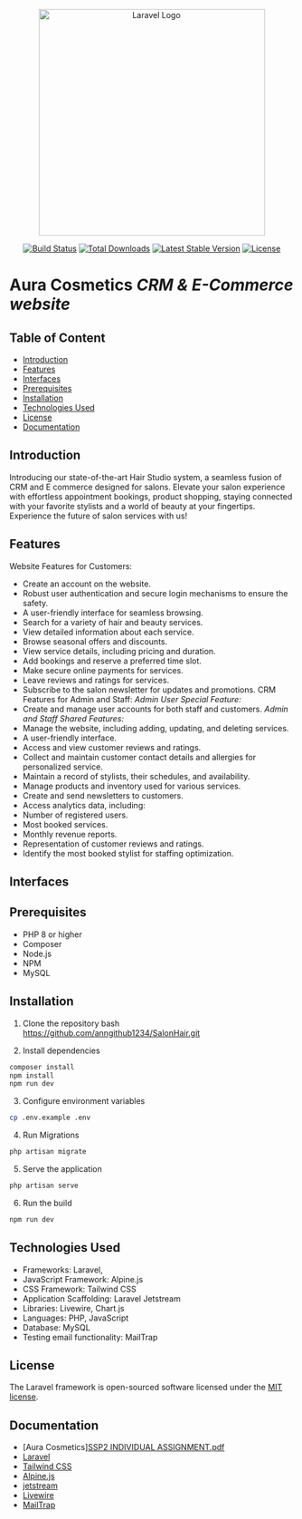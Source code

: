 <p align="center"><a href="https://laravel.com" target="_blank"><img src="https://raw.githubusercontent.com/laravel/art/master/logo-lockup/5%20SVG/2%20CMYK/1%20Full%20Color/laravel-logolockup-cmyk-red.svg" width="400" alt="Laravel Logo"></a></p>

<p align="center">
<a href="https://github.com/laravel/framework/actions"><img src="https://github.com/laravel/framework/workflows/tests/badge.svg" alt="Build Status"></a>
<a href="https://packagist.org/packages/laravel/framework"><img src="https://img.shields.io/packagist/dt/laravel/framework" alt="Total Downloads"></a>
<a href="https://packagist.org/packages/laravel/framework"><img src="https://img.shields.io/packagist/v/laravel/framework" alt="Latest Stable Version"></a>
<a href="https://packagist.org/packages/laravel/framework"><img src="https://img.shields.io/packagist/l/laravel/framework" alt="License"></a>
</p>


# Aura Cosmetics _CRM & E-Commerce website_

## Table of Content
- [Introduction](#introduction)
- [Features](#features)
- [Interfaces](#interfaces)
- [Prerequisites](#prerequisites)
- [Installation](#installation)
- [Technologies Used](#technologies-used)
- [License](#license)
- [Documentation](#documentation)
## Introduction
Introducing our state-of-the-art Hair Studio system, a seamless fusion of CRM and E commerce designed for salons. Elevate your salon experience with effortless appointment 
bookings, product shopping, staying connected with your favorite stylists and a world of 
beauty at your fingertips. Experience the future of salon services with us!
## Features
Website Features for Customers:
- Create an account on the website.
- Robust user authentication and secure login mechanisms to ensure the safety.
- A user-friendly interface for seamless browsing.
- Search for a variety of hair and beauty services.
- View detailed information about each service.
- Browse seasonal offers and discounts.
- View service details, including pricing and duration.
- Add bookings and reserve a preferred time slot.
- Make secure online payments for services.
- Leave reviews and ratings for services.
- Subscribe to the salon newsletter for updates and promotions.
CRM Features for Admin and Staff:
*Admin User Special Feature:*
- Create and manage user accounts for both staff and customers.
*Admin and Staff Shared Features:*
- Manage the website, including adding, updating, and deleting services.
- A user-friendly interface.
- Access and view customer reviews and ratings.
- Collect and maintain customer contact details and allergies for personalized service.
- Maintain a record of stylists, their schedules, and availability.
- Manage products and inventory used for various services.
- Create and send newsletters to customers.
- Access analytics data, including:
- Number of registered users.
- Most booked services.
- Monthly revenue reports.
- Representation of customer reviews and ratings.
- Identify the most booked stylist for staffing optimization.
## Interfaces

## Prerequisites
- PHP 8 or higher
- Composer
- Node.js
- NPM
- MySQL
 
## Installation
1. Clone the repository
 bash
 https://github.com/anngithub1234/SalonHair.git
 
2. Install dependencies
 ```bash
 composer install
 npm install
 npm run dev
 ```
3. Configure environment variables
 ```bash
 cp .env.example .env
 ```
4. Run Migrations
 ```bash
 php artisan migrate
 ```
5. Serve the application
 ```bash
 php artisan serve
 ```
6. Run the build
 ```bash
 npm run dev
 ```
## Technologies Used
- Frameworks: Laravel, 
- JavaScript Framework: Alpine.js
- CSS Framework: Tailwind CSS
- Application Scaffolding: Laravel Jetstream
- Libraries: Livewire, Chart.js
- Languages: PHP, JavaScript
- Database: MySQL
- Testing email functionality: MailTrap
## License
The Laravel framework is open-sourced software licensed under the [MIT 
license](https://opensource.org/licenses/MIT).
## Documentation
- [Aura Cosmetics][SSP2 INDIVIDUAL ASSIGNMENT.pdf](https://github.com/GayuniAmarasinghe/AuraCosmetics/files/12924801/SSP2.INDIVIDUAL.ASSIGNMENT.pdf)
- [Laravel](https://laravel.com/docs/8.x)
- [Tailwind CSS](https://tailwindcss.com/docs/installation)
- [Alpine.js](https://alpinejs.dev/)
- [jetstream](https://jetstream.laravel.com/introduction.html)
- [Livewire](https://laravel-livewire.com/docs/2.x/quickstart)
- [MailTrap](https://mailtrap.io/)
